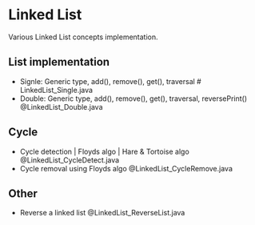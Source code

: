 
# Linked List

Various Linked List concepts implementation.

## List implementation
- Signle: Generic type, add(), remove(), get(), traversal # LinkedList_Single.java
- Double: Generic type, add(), remove(), get(), traversal, reversePrint() @LinkedList_Double.java

## Cycle
- Cycle detection | Floyds algo | Hare & Tortoise algo @LinkedList_CycleDetect.java
- Cycle removal using Floyds algo @LinkedList_CycleRemove.java

## Other 
- Reverse a linked list @LinkedList_ReverseList.java
